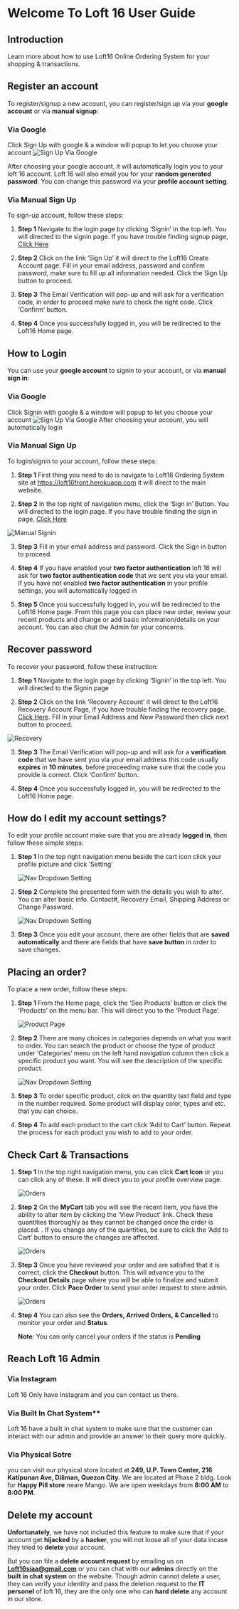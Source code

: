 
# Welcome To Loft 16 User Guide

## Introduction
Learn more about how to use Loft16 Online Ordering System for your shopping & transactions.

## Register an account
To register/signup a new account, you can register/sign up via your **google account** or via **manual signup**:

### Via Google

Click Sign Up with google & a window will popup to let you choose your account
![Sign Up Via Google](./images/signupgoogle.png)

After choosing your google account, it will automatically login you to your loft 16 account. Loft 16 will also email you for your **random generated password**. You can change this password via your **profile account setting**.

### Via Manual Sign Up
To sign-up account, follow these steps:

1. **Step 1** Navigate to the login page by clicking ‘Signin’ in the top left. You will directed to the signin page. If you have trouble finding signup page, [Click Here](https://loft16front.herokuapp.com/auth/signup)

2. **Step 2** Click on the link ‘Sign Up’ it will direct to the Loft16 Create Account page. Fill in your email address, password and confirm password, make sure to fill up all information needed. Click the Sign Up button to proceed.

3. **Step 3** The Email Verification will pop-up and will ask for a verification code, in order to proceed make sure to check the right code. Click ‘Confirm’ button.

4. **Step 4** Once you successfully logged in, you will be redirected to the Loft16 Home page.


## How to Login

You can use your **google account** to signin to your account, or via **manual sign in**:

### Via Google
Click Signin with google & a window will popup to let you choose your account
![Sign Up Via Google](./images/signinwithgoogle.png)
After choosing your account, you will automatically login

### Via Manual Sign Up
To login/signin to your account, follow these steps:

1. **Step 1** First thing you need to do is navigate to Loft16 Ordering System site at https://loft16front.herokuapp.com it will direct to the main website.

2. **Step 2** In the top right of navigation menu, click the ‘Sign in’ Button. You will directed to the login page. If you have trouble finding the sign in page, [Click Here](https://loft16front.herokuapp.com/auth/signin) 

![Manual Signin](./images/signinmanual.png)


3. **Step 3** Fill in your email address and password. Click the Sign in button to proceed.

4. **Step 4** If you have enabled your **two factor authentication** loft 16 will ask for **two factor authentication code** that we sent you via your email. If you have not enabled **two factor authentication** in your profile settings, you will automatically logged in

5. **Step 5** Once you successfully logged in, you will be redirected to the Loft16 Home page. From this page you can place new order, review your recent products and change or add basic information/details on your account. You can also chat the Admin for your concerns.


## Recover password

To recover your password, follow these instruction:

1. **Step 1** Navigate to the login page by clicking ‘Signin’ in the top left. You will directed to the Signin page

2. **Step 2** Click on the link ‘Recovery Account’ it will direct to the Loft16 Recovery Account Page, if you have trouble finding the recovery page, [Click Here](https://loft16front.herokuapp.com/auth/recover). Fill in your Email Address and New Password then click next button to proceed.

![Recovery](./images/recovery.png)


3. **Step 3** The Email Verification will pop-up and will ask for a **verification code** that we have sent you via your email address this code usually **expires** in **10 minutes**, before proceeding make sure that the code you provide is correct. Click ‘Confirm’ button.

4. **Step 4** Once you successfully logged in, you will be redirected to the Loft16 Home page.

## How do I edit my account settings?
To edit your profile account make sure that you are already **logged in**, then follow these simple steps:  

1. **Step 1** In the top right navigation menu beside the cart icon click your profile picture and click ‘Setting’

    ![Nav Dropdown Setting](./images/usersettings.png)

2. **Step 2** Complete the presented form with the details you wish to alter. You can alter basic info. Contact#, Recovery Email, Shipping Address or Change Password.

    ![Nav Dropdown Setting](./images/usersetting.png)

3. **Step 3** Once you edit your account, there are other fields that are **saved automatically** and there are fields that have **save button** in order to save changes.


## Placing an order?
To place a new order, follow these steps:
1. **Step 1** From the Home page, click the ‘See Products’ button or click the ‘Products’ on the menu bar. This will direct you to the ‘Product Page’.

    ![Product Page](./images/products_page.png)

2. **Step 2** There are many choices in categories depends on what you want to order. You can search the product or choose the type of product under ‘Categories’ menu on the left hand navigation column then click a specific product you want. You will see the description of the specific product.

    ![Nav Dropdown Setting](./images/productviewsample.png)


3. **Step 3** To order specific product, click on the quantity text field and type in the number required. Some product will display color, types and etc. that you can choice.



4. **Step 4** To add each product to the cart click ‘Add to Cart’ button. Repeat the process for each product you wish to add to your order.


## Check Cart & Transactions
1. **Step 1** In the top right navigation menu, you can click **Cart Icon** or you can click any of these. It will direct you to your profile overview page.

    ![Orders](./images/myorders.png)


2. **Step 2** On the **MyCart** tab you will see the recent item, you have the ability to alter item by clicking the ‘View Product’ link. Check these quantities thoroughly as they cannot be changed once the order is placed. . If you change any of the quantities, be sure to click the ‘Add to Cart’ button to ensure the changes are affected.

    ![Orders](./images/mycart.png)

3. **Step 3** Once you have reviewed your order and are satisfied that it is correct, click the **Checkout** button. This will advance you to the **Checkout Details** page where you will be able to finalize and submit your order. Click **Pace Order** to send your order request to store admin. 

    ![Orders](./images/placeorder.png)

4. **Step 4** You can also see the **Orders, Arrived Orders, & Cancelled** to monitor your order and **Status**.

    **Note**: You can only cancel your orders if the status is **Pending**


## Reach Loft 16 Admin

### Via Instagram
Loft 16 Only have Instagram and you can contact us there.

### Via Built In Chat System**
Loft 16 have a built in chat system to make sure that the customer can interact with our admin and provide an answer to their query more quickly.

### Via Physical Sotre
you can visit our physical store located at **249, U.P. Town Center, 216 Katipunan Ave, Diliman, Quezon City**. We are located at Phase 2 bldg. Look for **Happy Pill store** neare Mango. We are open weekdays from **8:00 AM** to **8:00 PM**.


## Delete my account

**Unfortunately**, we have not included this feature to make sure that if your account get **hijacked** by a **hacker**, you will not loose all of your data incase they tried to **delete** your account. 

But you can file a **delete account request** by emailing us on **Loft16siaa@gmail.com** or you can chat with our **admins** directly on the **built in chat system** on the website. Though admin cannot delete a user, they can verify your identity and pass the deletion request to the **IT personel** of loft 16, they are the only one who can **hard delete** any account in our store.
